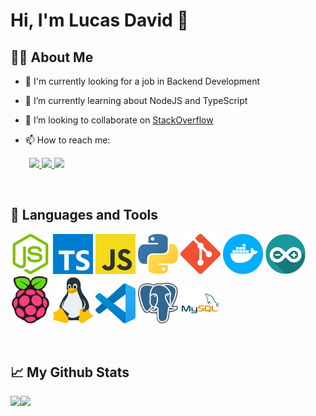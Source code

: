# Hi, I'm Lucas David 👋

## 🙋‍♂️ About Me

- 🔭 I'm currently looking for a job in Backend Development

- 🌱 I’m currently learning about NodeJS and TypeScript

- 🤔 I’m looking to collaborate on [StackOverflow](https://pt.stackoverflow.com/)

- 📫 How to reach me: 

<p align="left" style="padding-left: 30px">
  <a href="https://www.linkedin.com/in/lucasdavidoj/" target="_blank">
    <img src="https://img.shields.io/badge/-LinkedIn-%230077B5?style=for-the-badge&logo=linkedin&logoColor=white">
  </a>
  <a href="https://t.me/lucasdavidoj" target="_blank">
    <img src="https://img.shields.io/badge/-Telegram-e8e8e8?style=for-the-badge&logo=telegram&logoColor=white">
  </a>
  <a href="mailto:lucas.david.oj@protonmail.com" target="_blank">
    <img src="https://img.shields.io/badge/-ProtonMail-505061?style=for-the-badge&logo=protonmail&logoColor=white">
  </a>
</p>

</br>

## 🚀 Languages and Tools

<p>
  <img src="./icons/nodejs.png" alt="NodeJS" width="64"/>
  <img src="./icons/typescript.png" alt="TypeScript" width="64"/>
  <img src="./icons/javascript.png" alt="JavaScript" width="64"/>
  <img src="./icons/python.png" alt="Python" width="64"/>
  <img src="./icons/git.png" alt="Git" width="64"/>
  <img src="./icons/docker.png" alt="MySQL" width="64"/>
  <img src="./icons/arduino.png" alt="Arduino" width="64"/>
  <img src="./icons/raspberrypi.png" alt="Raspberry Pi" width="64"/>
  <img src="./icons/linux.png" alt="Linux" width="64"/>
  <img src="./icons/vscode.png" alt="Visual Studio Code" width="64"/>
  <img src="./icons/postgres.png" alt="Postgres" width="64"/>
  <img src="./icons/mysql.png" alt="MySQL" width="64"/>
<p>

</br>

## 📈 My Github Stats

<p style="display:flex">
  <a href="https://github.com/lucasdavidoj" target="_blank">
    <img height="200" src="https://github-readme-stats.vercel.app/api/top-langs/?username=lucasdavidoj&theme=nightowl&hide_border=true"/>
  </a>
  <a href="https://github.com/lucasdavidoj" target="_blank">
    <img height="200" src="https://github-readme-stats.vercel.app/api?username=lucasdavidoj&show_icons=true&theme=nightowl&hide=contribs,prs,issues&count_private=true&hide_border=true"/>
  </a>
</p>


<!--
**lucasdavidoj/lucasdavidoj** is a ✨ _special_ ✨ repository because its `README.md` (this file) appears on your GitHub profile.

Here are some ideas to get you started:

- 🔭 I’m currently working on ...
- 🌱 I’m currently learning ...
- 👯 I’m looking to collaborate on ...
- 🤔 I’m looking for help with ...
- 💬 Ask me about ...

- 😄 Pronouns: ...
- ⚡ Fun fact: ...
-->
